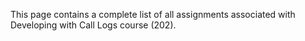 This page contains a complete list of all assignments associated with Developing with Call Logs course (202).


